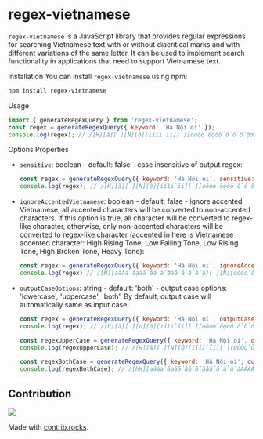 # regex-vietnamese

`regex-vietnamese` is a JavaScript library that provides regular expressions for searching Vietnamese text with or without diacritical marks and with different variations of the same letter. It can be used to implement search functionality in applications that need to support Vietnamese text.

Installation
You can install `regex-vietnamese` using npm:
```sh
npm install regex-vietnamese
```

Usage

```javascript
import { generateRegexQuery } from 'regex-vietnamese';
const regex = generateRegexQuery({ keyword: 'Hà Nội oi' });
console.log(regex); // /[H][à][ ][N][ộ][iíìỉĩị][ ][oóòỏõọôốồổỗộơớờởỡợ][iíìỉĩị]/i
```

Options Properties

- `sensitive`: boolean - default: false - case insensitive of output regex:
    ```javascript
    const regex = generateRegexQuery({ keyword: 'Hà Nội oi', sensitive: true });
    console.log(regex); // /[H][à][ ][N][ộ][iíìỉĩị][ ][oóòỏõọôốồổỗộơớờởỡợ][iíìỉĩị]/
    ```

- `ignoreAccentedVietnamese`: boolean - default: false - ignore accented Vietnamese, all accented characters will be converted to non-accented characters. If this option is true, all character will be converted to regex-like character, otherwise, only non-accented characters will be converted to regex-like character (accented in here is Vietnamese accented character: High Rising Tone, Low Falling Tone, Low Rising Tone, High Broken Tone, Heavy Tone):
    ```javascript
    const regex = generateRegexQuery({ keyword: 'Hà Nội oi', ignoreAccentedVietnamese: true });
    console.log(regex) // /[H][aáàảãạăắằẳẵặâấầẩẫậ][ ][N][oóòỏõọôốồổỗộơớờởỡợ][iíìỉĩị][ ][oóòỏõọôốồổỗộơớờởỡợ][iíìỉĩị]/i
    ```

- `outputCaseOptions`: string - default: 'both' - output case options: 'lowercase', 'uppercase', 'both'. By default, output case will automatically same as input case:
    ```javascript
    const regex = generateRegexQuery({ keyword: 'Hà Nội oi', outputCaseOptions: 'lowercase' });
    console.log(regex); // /[h][à][ ][n][ộ][iíìỉĩị][ ][oóòỏõọôốồổỗộơớờởỡợ][iíìỉĩị]/i

    const regexUpperCase = generateRegexQuery({ keyword: 'Hà Nội oi', outputCaseOptions: 'uppercase' });
    console.log(regexUpperCase); // /[H][À][ ][N][Ộ][IÍÌỈĨỊ][ ][OÓÒỎÕỌÔỐỒỔỖỘƠỚỜỞỠỢ][IÍÌỈĨỊ]/i
    
    const regexBothCase = generateRegexQuery({ keyword: 'Hà Nội oi', outputCaseOptions: 'both' });
    console.log(regexBothCase); // /[hH][aáàảãạăắằẳẵặâấầẩẫậAÁÀẢÃẠĂẮẰẲẴẶÂẤẦẨẪẬ][ ][nN][oóòỏõọôốồổỗộơớờởỡợOÓÒỎÕỌÔỐỒỔỖỘƠỚỜỞỠỢ][iíìỉĩịIÍÌỈĨỊ][ ][oóòỏõọôốồổỗộơớờởỡợOÓÒỎÕỌÔỐỒỔỖỘƠỚỜỞỠỢ][iíìỉĩịIÍÌỈĨỊ]/i
    ```

## Contribution
<a href="https://github.com/lehuygiang28/regex-vietnamese/graphs/contributors">
  <img src="https://contrib.rocks/image?repo=lehuygiang28/regex-vietnamese" />
</a>

Made with [contrib.rocks](https://contrib.rocks).
